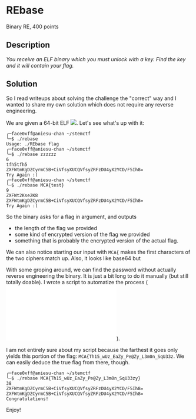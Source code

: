 # REbase

Binary RE, 400 points

## Description

*You receive an ELF binary which you must unlock with a key. Find the key and it will contain your flag.*

## Solution

So I read writeups about solving the challenge the "correct" way and I wanted to share my own solution which does not require any reverse engineering.

We are given a 64-bit ELF ![](rebase). Let's see what's up with it:

```console
╭─face0xff@aniesu-chan ~/stemctf  
╰─$ ./rebase
Usage: ./REbase flag
╭─face0xff@aniesu-chan ~/stemctf  
╰─$ ./rebase zzzzzz
6
tfh5tfh5
ZXFWtmKgDZCyrmC5B+CiVfsyXUCQVfsyZRFzDU4yX2YCD/F5Ih8=
Try Again :(
╭─face0xff@aniesu-chan ~/stemctf  
╰─$ ./rebase MCA{test}
9
ZXFWt2Kse2K8
ZXFWtmKgDZCyrmC5B+CiVfsyXUCQVfsyZRFzDU4yX2YCD/F5Ih8=
Try Again :(
```

So the binary asks for a flag in argument, and outputs
* the length of the flag we provided
* some kind of encrypted version of the flag we provided
* something that is probably the encrypted version of the actual flag.

We can also notice starting our input with `MCA{` makes the first characters of the two ciphers match up. Also, it looks like base64 but 

With some groping around, we can find the password without actually reverse engineering the binary. It is just a bit long to do it manually (but still totally doable). I wrote a script to automatize the process (![](rebase.py)).

I am not entirely sure about my script because the farthest it goes only yields this portion of the flag: `MCA{Th15_wUz_EaZy_Pe@Zy_L3m0n_SqU33z`. We can easily deduce the true flag from there, though.

```console
╭─face0xff@aniesu-chan ~/stemctf  
╰─$ ./rebase MCA{Th15_wUz_EaZy_Pe@Zy_L3m0n_SqU33zy}
38
ZXFWtmKgDZCyrmC5B+CiVfsyXUCQVfsyZRFzDU4yX2YCD/F5Ih8=
ZXFWtmKgDZCyrmC5B+CiVfsyXUCQVfsyZRFzDU4yX2YCD/F5Ih8=
Congratulations!
```

Enjoy!
